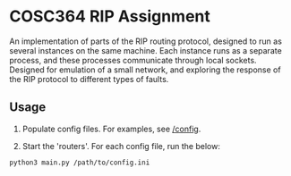 # COSC364 RIP Assignment
An implementation of parts of the RIP routing protocol, designed to run as several
instances on the same machine. Each instance runs as a separate process, and these
processes communicate through local sockets. Designed for emulation of a small network,
and exploring the response of the RIP protocol to different types of faults.

## Usage
1. Populate config files. For examples, see [/config](config).

2. Start the 'routers'. For each config file, run the below: 
```python3
python3 main.py /path/to/config.ini
```